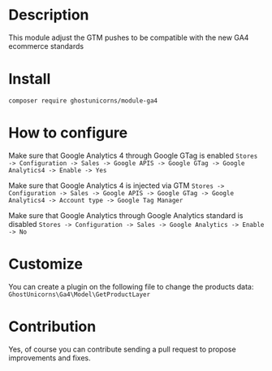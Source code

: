 # Description

This module adjust the GTM pushes to be compatible with the new GA4 ecommerce standards 

# Install

`composer require ghostunicorns/module-ga4`

# How to configure
Make sure that Google Analytics 4 through Google GTag is enabled 
`Stores -> Configuration -> Sales -> Google APIS -> Google GTag -> Google Analytics4 -> Enable -> Yes`

Make sure that Google Analytics 4 is injected via GTM
`Stores -> Configuration -> Sales -> Google APIS -> Google GTag -> Google Analytics4 -> Account type -> Google Tag Manager`

Make sure that Google Analytics through Google Analytics standard is disabled
`Stores -> Configuration -> Sales -> Google Analytics -> Enable -> No`


# Customize
You can create a plugin on the following file to change the products data:
`GhostUnicorns\Ga4\Model\GetProductLayer`

# Contribution

Yes, of course you can contribute sending a pull request to propose improvements and fixes.

